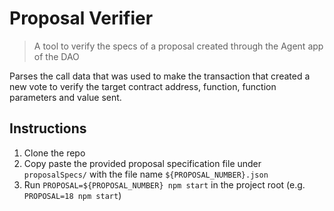 # Proposal Verifier

> A tool to verify the specs of a proposal created through the Agent app of the DAO

Parses the call data that was used to make the transaction that created a new vote to verify the target contract address, function, function parameters and value sent.

## Instructions

1. Clone the repo
2. Copy paste the provided proposal specification file under `proposalSpecs/` with the file name `${PROPOSAL_NUMBER}.json`
3. Run `PROPOSAL=${PROPOSAL_NUMBER} npm start` in the project root (e.g. `PROPOSAL=18 npm start`)
